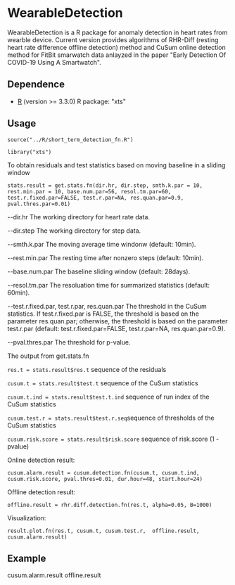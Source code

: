# WearableDetection
WearableDetection is a R package for anomaly detection in heart rates from wearble device. Current version provides algorithms of RHR-Diff (resting heart rate difference offline detection) method and CuSum online detection method for FitBit smarwatch data anlayzed in the paper "Early Detection Of COVID-19 Using A Smartwatch".

## Dependence
* [R](https://www.r-project.org/) (version >= 3.3.0)
R package: "xts"

## Usage
`source("../R/short_term_detection_fn.R")`

`library("xts")`

To obtain residuals and test statistics based on moving baseline in a sliding window

`stats.result = get.stats.fn(dir.hr, dir.step, smth.k.par = 10, rest.min.par = 10, base.num.par=56, resol.tm.par=60, test.r.fixed.par=FALSE, test.r.par=NA, res.quan.par=0.9, pval.thres.par=0.01)`

--dir.hr  The working directory for heart rate data.

--dir.step The working directory for step data.

--smth.k.par The moving average time windonw (default: 10min).

--rest.min.par The resting time after nonzero steps (default: 10min).

--base.num.par The baseline sliding window (default: 28days).

--resol.tm.par The resoluation time for summarized statistics (default: 60min).

--test.r.fixed.par, test.r.par, res.quan.par The threshold in the CuSum statistics. If test.r.fixed.par is FALSE, the threshold is based on the parameter res.quan.par; otherwise, the threshold is based on the parameter test.r.par (default: test.r.fixed.par=FALSE, test.r.par=NA, res.quan.par=0.9).

--pval.thres.par The threshold for p-value.

The output from get.stats.fn

`res.t = stats.result$res.t` sequence of the residuals

`cusum.t = stats.result$test.t` sequence of the CuSum statistics

`cusum.t.ind = stats.result$test.t.ind` sequence of run index of the CuSum statistics

`cusum.test.r = stats.result$test.r.seq`sequence of thresholds of the CuSum statistics 

`cusum.risk.score = stats.result$risk.score` sequence of risk.score (1 - pvalue)

Online detection result:

`cusum.alarm.result = cusum.detection.fn(cusum.t, cusum.t.ind, cusum.risk.score, pval.thres=0.01, dur.hour=48, start.hour=24)`

Offline detection result:

`offline.result = rhr.diff.detection.fn(res.t, alpha=0.05, B=1000)`

Visualization:

`result.plot.fn(res.t, cusum.t, cusum.test.r,  offline.result, cusum.alarm.result)` 

## Example 

cusum.alarm.result 
offline.result 
